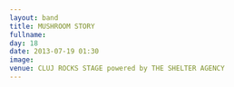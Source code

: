 ```yaml
---
layout: band
title: MUSHROOM STORY
fullname: 
day: 18
date: 2013-07-19 01:30
image: 
venue: CLUJ ROCKS STAGE powered by THE SHELTER AGENCY
---
```



